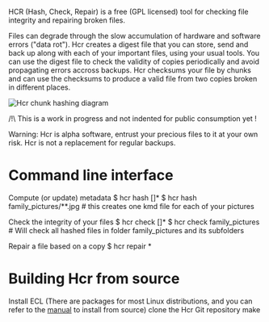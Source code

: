 HCR (Hash, Check, Repair) is a free (GPL licensed) tool for checking file integrity and repairing broken files.

Files can degrade through the slow accumulation of hardware and software errors ("data rot").
Hcr creates a digest file that you can store, send and back up along with each of your important files, using your usual tools.
You can use the digest file to check the validity of copies periodically and avoid propagating errors accross backups.
Hcr checksums your file by chunks and can use the checksums to produce a valid file from two copies broken in different places.

![Hcr chunk hashing diagram](https://cloud.githubusercontent.com/assets/185428/10698713/bed8b41e-79b2-11e5-9534-479fa484eada.png)

/!\ This is a work in progress and not indented for public consumption yet !

Warning: Hcr is alpha software, entrust your precious files to it at your own risk.
Hcr is not a replacement for regular backups.


Command line interface
======================

Compute (or update) metadata
    $ hcr hash <file> [<file>]*
    $ hcr hash family_pictures/**.jpg # this creates one kmd file for each of your pictures
    
Check the integrity of your files
    $ hcr check <file> [<file>]*
    $ hcr check family_pictures # Will check all hashed files in folder family_pictures and its subfolders
    
Repair a file based on a copy
    $ hcr repair <file> <copy>*


Building Hcr from source
=========================

Install ECL (There are packages for most Linux distributions, and you can refer to the [manual](https://common-lisp.net/project/ecl/manual/pr01s06.html) to install from source)
clone the Hcr Git repository
make
